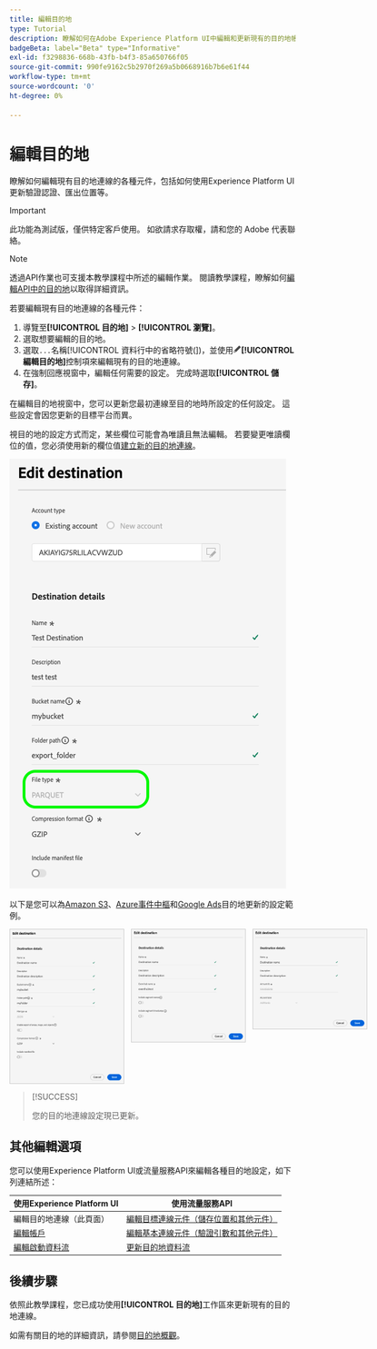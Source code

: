 ```yaml
---
title: 編輯目的地
type: Tutorial
description: 瞭解如何在Adobe Experience Platform UI中編輯和更新現有的目的地帳戶
badgeBeta: label="Beta" type="Informative"
exl-id: f3298836-668b-43fb-b4f3-85a650766f05
source-git-commit: 990fe9162c5b2970f269a5b0668916b7b6e61f44
workflow-type: tm+mt
source-wordcount: '0'
ht-degree: 0%

---
```


# 編輯目的地

瞭解如何編輯現有目的地連線的各種元件，包括如何使用Experience Platform UI更新驗證認證、匯出位置等。

>[!IMPORTANT]
>
>此功能為測試版，僅供特定客戶使用。 如欲請求存取權，請和您的 Adobe 代表聯絡。

>[!NOTE]
>
> 透過API作業也可支援本教學課程中所述的編輯作業。 閱讀教學課程，瞭解如何[編輯API中的目的地](/help/destinations/api/edit-destination.md)以取得詳細資訊。

若要編輯現有目的地連線的各種元件：

1. 導覽至&#x200B;**[!UICONTROL 目的地]** > **[!UICONTROL 瀏覽]**。
2. 選取想要編輯的目的地。
3. 選取`...`名稱[!UICONTROL 資料行中的省略符號(])，並使用![編輯目的地控制項](/help/images/icons/edit.png)**[!UICONTROL 編輯目的地&#x200B;]**&#x200B;控制項來編輯現有的目的地連線。
4. 在強制回應視窗中，編輯任何需要的設定。 完成時選取&#x200B;**[!UICONTROL 儲存]**。

在編輯目的地視窗中，您可以更新您最初連線至目的地時所設定的任何設定。 這些設定會因您更新的目標平台而異。

視目的地的設定方式而定，某些欄位可能會為唯讀且無法編輯。 若要變更唯讀欄位的值，您必須使用新的欄位值[建立新的目的地連線](../ui/connect-destination.md)。

![顯示唯讀欄位的熒幕擷圖。](../assets/ui/edit-destinations/read-only.png)

以下是您可以為[Amazon S3](../catalog/cloud-storage/amazon-s3.md)、[Azure事件中樞](../catalog/cloud-storage/azure-event-hubs.md)和[Google Ads](../catalog/advertising/google-ads-destination.md)目的地更新的設定範例。

<div style="display: flex; gap: 12px; justify-content: flex-start; align-items: flex-start;">
  <img class="modal-image" src="../assets/ui/edit-destinations/edit-amazon-s3-connection.png" alt="編輯Amazon S3目的地的目的地畫面。" style="max-width: 200px; height: auto; border: 1px solid #ccc;">
  <img class="modal-image" src="../assets/ui/edit-destinations/edit-eventhubs-connection.png" alt="編輯Azure EventHubs目的地的目的地畫面。" style="max-width: 200px; height: auto; border: 1px solid #ccc;">
  <img class="modal-image" src="../assets/ui/edit-destinations/edit-google-ads-connection.png" alt="編輯Google Ads目的地的目的地畫面。" style="max-width: 200px; height: auto; border: 1px solid #ccc;">
</div>

>[!SUCCESS]
>
>您的目的地連線設定現已更新。

## 其他編輯選項

您可以使用Experience Platform UI或流量服務API來編輯各種目的地設定，如下列連結所述：

| 使用Experience Platform UI | 使用流量服務API |
|---------|----------|
| 編輯目的地連線（此頁面） | [編輯目標連線元件（儲存位置和其他元件）](/help/destinations/api/edit-destination.md#patch-target-connection) |
| [編輯帳戶](/help/destinations/ui/update-accounts.md) | [編輯基本連線元件（驗證引數和其他元件）](/help/destinations/api/edit-destination.md#patch-base-connection) |
| [編輯啟動資料流](/help/destinations/ui/edit-activation.md) | [更新目的地資料流](/help/destinations/api/update-destination-dataflows.md) |

## 後續步驟

依照此教學課程，您已成功使用&#x200B;**[!UICONTROL 目的地]**&#x200B;工作區來更新現有的目的地連線。

如需有關目的地的詳細資訊，請參閱[目的地概觀](../catalog/overview.md)。
